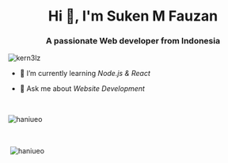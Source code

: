 <h1 align="center">Hi 👋, I'm Suken M Fauzan</h1>
<h3 align="center">A passionate Web developer from Indonesia</h3>

<p align="left"> <img src="https://komarev.com/ghpvc/?username=kern3lz&label=Profile%20views&color=0e75b6&style=flat" alt="kern3lz" /> </p>

- 🌱 I’m currently learning *Node.js & React*

- 💬 Ask me about *Website Development*

<br>
<p><img align="center" src="https://github-readme-stats.vercel.app/api/top-langs?username=haniueo&theme=bear&show_icons=true&locale=en&layout=compact" alt="haniueo" /></p>
<br>
<p>&nbsp;<img align="center" src="https://github-readme-stats.vercel.app/api?username=haniueo&theme=bear&show_icons=true&locale=en" alt="haniueo" /></p>
